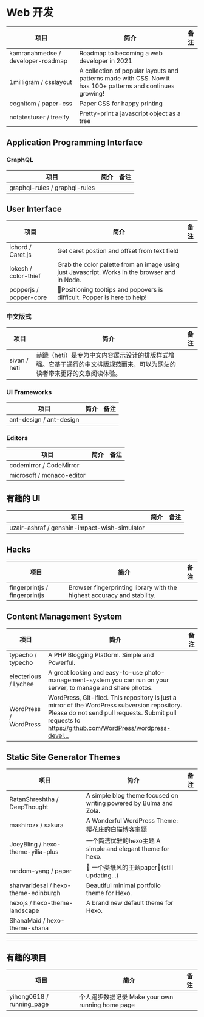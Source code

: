 # Web 开发

| 项目 | 简介 | 备注 |
| --- | --- | --- |
| kamranahmedse / developer-roadmap | Roadmap to becoming a web developer in 2021 |
| 1milligram / csslayout | A collection of popular layouts and patterns made with CSS. Now it has 100+ patterns and continues growing! |
| cognitom / paper-css | Paper CSS for happy printing |
| notatestuser / treeify | Pretty-print a javascript object as a tree |

## Application Programming Interface

### GraphQL

| 项目 | 简介 | 备注 |
| --- | --- | --- |
| graphql-rules / graphql-rules |

## User Interface

| 项目 | 简介 | 备注 |
| --- | --- | --- |
| ichord / Caret.js | Get caret postion and offset from text field |
| lokesh / color-thief | Grab the color palette from an image using just Javascript. Works in the browser and in Node.  |
| popperjs / popper-core | 🍿Positioning tooltips and popovers is difficult. Popper is here to help! |

### 中文版式

| 项目 | 简介 | 备注 |
| --- | --- | --- |
| sivan / heti | 赫蹏（hètí）是专为中文内容展示设计的排版样式增强。它基于通行的中文排版规范而来，可以为网站的读者带来更好的文章阅读体验。|

### UI Frameworks

| 项目 | 简介 | 备注 |
| --- | --- | --- |
| ant-design / ant-design | |

### Editors

| 项目 | 简介 | 备注 |
| --- | --- | --- |
| codemirror / CodeMirror |
| microsoft / monaco-editor |

## 有趣的 UI

| 项目 | 简介 | 备注 |
| --- | --- | --- |
| uzair-ashraf / genshin-impact-wish-simulator |

## Hacks

| 项目 | 简介 | 备注 |
| --- | --- | --- |
| fingerprintjs / fingerprintjs | Browser fingerprinting library with the highest accuracy and stability.  |

## Content Management System

| 项目 | 简介 | 备注 |
| --- | --- | --- |
| typecho / typecho | A PHP Blogging Platform. Simple and Powerful. |
| electerious / Lychee | A great looking and easy-to-use photo-management-system you can run on your server, to manage and share photos. |
| WordPress / WordPress | WordPress, Git-ified. This repository is just a mirror of the WordPress subversion repository. Please do not send pull requests. Submit pull requests to https://github.com/WordPress/wordpress-devel… |

## Static Site Generator Themes

| 项目 | 简介 | 备注 |
| --- | --- | --- |
| RatanShreshtha / DeepThought | A simple blog theme focused on writing powered by Bulma and Zola.  |
| mashirozx / sakura  | A Wonderful WordPress Theme: 樱花庄的白猫博客主题 |
| JoeyBling / hexo-theme-yilia-plus | 一个简洁优雅的hexo主题 A simple and elegant theme for hexo. |
| random-yang / paper | 🌈 一个类纸风的主题paper🎉(still updating...) |
| sharvaridesai / hexo-theme-edinburgh | Beautiful minimal portfolio theme for Hexo. |
| hexojs / hexo-theme-landscape | A brand new default theme for Hexo. |
| ShanaMaid / hexo-theme-shana |

---

## 有趣的项目

| 项目 | 简介 | 备注 |
| --- | --- | --- |
| yihong0618 / running_page | 个人跑步数据记录 Make your own running home page |
